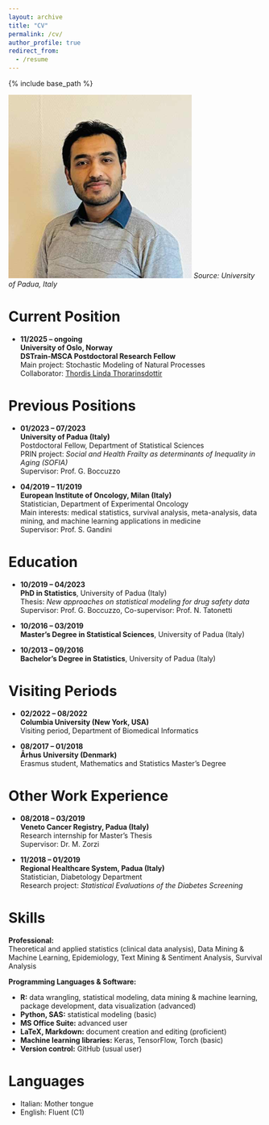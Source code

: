 ```yaml
---
layout: archive
title: "CV"
permalink: /cv/
author_profile: true
redirect_from:
  - /resume
---
```


{% include base_path %}
<!-- Memory picture -->
![My memory at University of Padua](/images/profile1.png)
*Source: University of Padua, Italy*

Current Position
======
* **11/2025 – ongoing**  
  **University of Oslo, Norway**  
  **DSTrain-MSCA Postdoctoral Research Fellow**  
  Main project: Stochastic Modeling of Natural Processes<br>
  Collaborator: <a href="(https://www.mn.uio.no/math/english/people/aca/thordist/)" target="_blank" rel="noopener noreferrer">Thordis Linda Thorarinsdottir</a>


Previous Positions
======
* **01/2023 – 07/2023**  
  **University of Padua (Italy)**  
  Postdoctoral Fellow, Department of Statistical Sciences  
  PRIN project: *Social and Health Frailty as determinants of Inequality in Aging (SOFIA)*  
  Supervisor: Prof. G. Boccuzzo

* **04/2019 – 11/2019**  
  **European Institute of Oncology, Milan (Italy)**  
  Statistician, Department of Experimental Oncology  
  Main interests: medical statistics, survival analysis, meta-analysis, data mining, and machine learning applications in medicine  
  Supervisor: Prof. S. Gandini

Education
======
* **10/2019 – 04/2023**  
  **PhD in Statistics**, University of Padua (Italy)  
  Thesis: *New approaches on statistical modeling for drug safety data*  
  Supervisor: Prof. G. Boccuzzo, Co-supervisor: Prof. N. Tatonetti

* **10/2016 – 03/2019**  
  **Master’s Degree in Statistical Sciences**, University of Padua (Italy)

* **10/2013 – 09/2016**  
  **Bachelor’s Degree in Statistics**, University of Padua (Italy)

Visiting Periods
======
* **02/2022 – 08/2022**  
  **Columbia University (New York, USA)**  
  Visiting period, Department of Biomedical Informatics

* **08/2017 – 01/2018**  
  **Århus University (Denmark)**  
  Erasmus student, Mathematics and Statistics Master’s Degree

Other Work Experience
======
* **08/2018 – 03/2019**  
  **Veneto Cancer Registry, Padua (Italy)**  
  Research internship for Master’s Thesis  
  Supervisor: Dr. M. Zorzi

* **11/2018 – 01/2019**  
  **Regional Healthcare System, Padua (Italy)**  
  Statistician, Diabetology Department  
  Research project: *Statistical Evaluations of the Diabetes Screening*

Skills
======
**Professional:**  
Theoretical and applied statistics (clinical data analysis), Data Mining & Machine Learning, Epidemiology, Text Mining & Sentiment Analysis, Survival Analysis

**Programming Languages & Software:**  
* **R:** data wrangling, statistical modeling, data mining & machine learning, package development, data visualization (advanced)  
* **Python, SAS:** statistical modeling (basic)  
* **MS Office Suite:** advanced user  
* **LaTeX, Markdown:** document creation and editing (proficient)  
* **Machine learning libraries:** Keras, TensorFlow, Torch (basic)  
* **Version control:** GitHub (usual user)

Languages
======
* Italian: Mother tongue  
* English: Fluent (C1)

